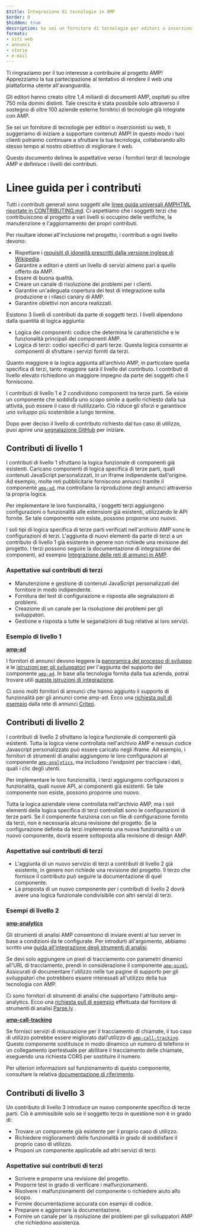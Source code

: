```yaml
---
$title: Integrazione di tecnologie in AMP
$order: 0
$hidden: true
description: Se sei un fornitore di tecnologie per editori o inserzionisti su web, ti suggeriamo di iniziare a supportare contenuti AMP in modo che i tuoi clienti possano continuare a sfruttare la tua tecnologia e ...
formats:
- siti web
- annunci
- storie
- e-mail
---
```


Ti ringraziamo per il tuo interesse a contribuire al progetto AMP! Apprezziamo la tua partecipazione al tentativo di rendere il web una piattaforma utente all'avanguardia.

Gli editori hanno creato oltre 1,4 miliardi di documenti AMP, ospitati su oltre 750 mila domini distinti. Tale crescita è stata possibile solo attraverso il sostegno di oltre 100 aziende esterne fornitrici di tecnologie già integrate con AMP.

Se sei un fornitore di tecnologie per editori o inserzionisti su web, ti suggeriamo di iniziare a supportare contenuti AMP! In questo modo i tuoi clienti potranno continuare a sfruttare la tua tecnologia, collaborando allo stesso tempo al nostro obiettivo di migliorare il web.

Questo documento delinea le aspettative verso i fornitori terzi di tecnologie AMP e definisce i livelli dei contributi.

# Linee guida per i contributi

Tutti i contributi generali sono soggetti alle [linee guida universali AMPHTML riportate in CONTRIBUTING.md](https://github.com/ampproject/amphtml/blob/master/CONTRIBUTING.md). Ci aspettiamo che i soggetti terzi che contribuiscono al progetto a vari livelli si occupino delle verifiche, la manutenzione e l'aggiornamento dei propri contributi.

Per risultare idonei all'inclusione nel progetto, i contributi a ogni livello devono:

- Rispettare i [requisiti di idoneità prescritti dalla versione inglese di Wikipedia](https://en.wikipedia.org/wiki/Wikipedia:Notability).
- Garantire a editori e utenti un livello di servizi almeno pari a quello offerto da AMP.
- Essere di buona qualità.
- Creare un canale di risoluzione dei problemi per i clienti.
- Garantire un'adeguata copertura dei test di integrazione sulla produzione e i rilasci canary di AMP.
- Garantire obiettivi non ancora realizzati.

Esistono 3 livelli di contributi da parte di soggetti terzi. I livelli dipendono dalla quantità di logica aggiunta:

- Logica dei componenti: codice che determina le caratteristiche e le funzionalità principali dei componenti AMP.
- Logica di terzi: codici specifici di parti terze. Questa logica consente ai componenti di sfruttare i servizi forniti da terzi.

Quanto maggiore è la logica aggiunta all'archivio AMP, in particolare quella specifica di terzi, tanto maggiore sarà il livello del contributo. I contributi di livello elevato richiedono un maggiore impegno da parte dei soggetti che li forniscono.

I contributi di livello 1 e 2 condividono componenti tra terze parti. Se esiste un componente che soddisfa uno scopo simile a quello richiesto dalla tua attività, può essere il caso di riutilizzarlo. Ciò riduce gli sforzi e garantisce uno sviluppo più sostenibile a lungo termine.

Dopo aver deciso il livello di contributo richiesto dal tuo caso di utilizzo, puoi aprire una [segnalazione GitHub](https://github.com/ampproject/amphtml/issues/new) per iniziare.

## Contributi di livello 1

I contributi di livello 1 sfruttano la logica funzionale di componenti già esistenti. Caricano componenti di logica specifica di terze parti, quali contenuti JavaScript personalizzati, in un iframe indipendente dall'origine. Ad esempio, molte reti pubblicitarie forniscono annunci tramite il componente [`amp-ad`](../../../components/reference/amp-ad.md), ma controllano la riproduzione degli annunci attraverso la propria logica.

Per implementare le loro funzionalità, i soggetti terzi aggiungono configurazioni o funzionalità alle estensioni già esistenti, utilizzando le API fornite. Se tale componente non esiste, possono proporne uno nuovo.

I soli tipi di logica specifica di terze parti verificati nell'archivio AMP sono le configurazioni di terzi. L'aggiunta di nuovi elementi da parte di terzi a un contributo di livello 1 già esistente in genere non richiede una revisione del progetto. I terzi possono seguire la documentazione di integrazione dei componenti, ad esempio [Integrazione delle reti di annunci in AMP](https://github.com/ampproject/amphtml/blob/master/ads/README.md).

### Aspettative sui contributi di terzi

- Manutenzione e gestione di contenuti JavaScript personalizzati del fornitore in modo indipendente.
- Fornitura dei test di configurazione e risposta alle segnalazioni di problemi.
- Creazione di un canale per la risoluzione dei problemi per gli sviluppatori.
- Gestione e risposta a tutte le seganalzioni di bug relative ai loro servizi.

### Esempio di livello 1

[**amp-ad**](../../../components/reference/amp-ad.md)

I fornitori di annunci devono leggere la [panoramica del processo di sviluppo](https://github.com/ampproject/amphtml/tree/master/ads#overview) e le [istruzioni per gli sviluppatori](https://github.com/ampproject/amphtml/tree/master/ads#developer-guidelines-for-a-pull-request) per l'aggiunta del supporto del componente [`amp-ad`](../../../components/reference/amp-ad.md). In base alla tecnologia fornita dalla tua azienda, potrai trovare utili [queste istruzioni di integrazione](/content/amp-dev/documentation/guides-and-tutorials/contribute/vendor-contributions/ad-integration-guide.md?format=ads).

Ci sono molti fornitori di annunci che hanno aggiunto il supporto di funzionalità per gli annunci come amp-ad. Ecco una [richiesta pull di esempio](https://github.com/ampproject/amphtml/pull/2299) dalla rete di annunci [Criteo](https://github.com/ampproject/amphtml/blob/master/ads/criteo.md).

## Contributi di livello 2

I contributi di livello 2 sfruttano la logica funzionale di componenti già esistenti. Tutta la logica viene controllata nell'archivio AMP e nessun codice Javascript personalizzato può essere caricato negli iframe. Ad esempio, i fornitori di strumenti di analisi aggiungono le loro configurazioni al componente [`amp-analytics`](../../../components/reference/amp-analytics.md), ma includono l'endpoint per tracciare i dati, quali i clic degli utenti.

Per implementare le loro funzionalità, i terzi aggiungono configurazioni o funzionalità, quali nuove API, ai componenti già esistenti. Se tale componente non esiste, possono proporne uno nuovo.

Tutta la logica aziendale viene controllata nell'archivio AMP, ma i soli elementi della logica specifica di terzi controllati sono le configurazioni di terze parti. Se il componente funziona con un file di configurazione fornito da terzi, non è necessaria alcuna revisione del progetto. Se la configurazione definita da terzi implementa una nuova funzionalità o un nuovo componente, dovrà essere sottoposta alla revisione di design AMP.

### Aspettative sui contributi di terzi

- L'aggiunta di un nuovo servizio di terzi a contributi di livello 2 già esistente, in genere non richiede una revisione del progetto. Il terzo che fornisce il contributo può seguire la documentazione di quel componente.
- La proposta di un nuovo componente per i contributi di livello 2 dovrà avere una logica funzionale condivisibile con altri servizi di terzi.

### Esempi di livello 2

[**amp-analytics**](../../../components/reference/amp-analytics.md)

Gli strumenti di analisi AMP consentono di inviare eventi al tuo server in base a condizioni da te configurate. Per introdurti all'argomento, abbiamo scritto una [guida all'integrazione degli strumenti di analisi](../../optimize-measure/configure-analytics/index.md).

Se devi solo aggiungere un pixel di tracciamento con parametri dinamici all'URL di tracciamento, prendi in considerazione il componente [`amp-pixel`](../../../components/reference/amp-pixel.md). Assicurati di documentare l'utilizzo nelle tue pagine di supporto per gli sviluppatori che potrebbero essere interessati all'utilizzo della tua tecnologia con AMP.

Ci sono fornitori di strumenti di analisi che supportano l'attributo amp-analytics. Ecco una [richiesta pull di esempio](https://github.com/ampproject/amphtml/pull/1595) effettuata dal fornitore di strumenti di analisi [Parse.ly](https://www.parsely.com/help/integration/google-amp/) .

[**amp-call-tracking**](../../../components/reference/amp-call-tracking.md)

Se fornisci servizi di misurazione per il tracciamento di chiamate, il tuo caso di utilizzo potrebbe essere migliorato dall'utilizzo di [`amp-call-tracking`](../../../components/reference/amp-call-tracking.md). Questo componente sostituisce in modo dinamico un numero di telefono in un collegamento ipertestuale per abilitare il tracciamento delle chiamate, eseguendo una richiesta CORS per sostituire il numero.

Per ulteriori informazioni sul funzionamento di questo componente, consultare la relativa [documentazione di riferimento](../../../components/reference/amp-call-tracking.md).

## Contributi di livello 3

Un contributo di livello 3 introduce un nuovo componente specifico di terze parti. Ciò è ammissibile solo se il soggetto terzo in questione non è in grado di:

- Trovare un componente già esistente per il proprio caso di utilizzo.
- Richiedere miglioramenti delle funzionalità in grado di soddisfare il proprio caso di utilizzo.
- Proponi un componente applicabile ad altri servizi di terzi.

### Aspettative sui contributi di terzi

- Scrivere e proporre una revisione del progetto.
- Proporre test in grado di verificare i malfunzionamenti.
- Risolvere i malfunzionamenti del componente o richiedere aiuto allo scopo.
- Fornire documentazione accurata con esempi di codice.
- Preparare e aggiornare la documentazione.
- Fornire un canale per la risoluzione dei problemi per gli sviluppatori AMP che richiedono assistenza.
